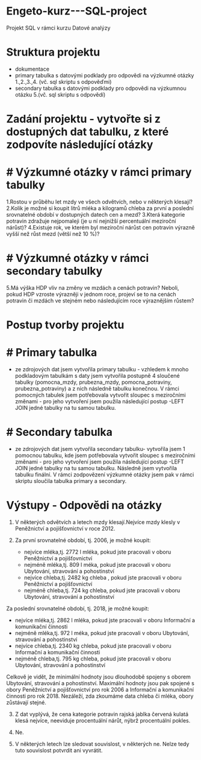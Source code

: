 # Engeto-kurz---SQL-project
Projekt SQL v rámci kurzu Datové analýzy
# Struktura projektu 
- dokumentace
- primary tabulka s datovými podklady pro odpovědi na výzkumné otázky 1.,2.,3.,4. (vč. sql skriptu s odpověďmi)
- secondary tabulka s datovými podklady pro odpovědi na výzkumnou otázku 5.(vč. sql skriptu s odpovědí)
# Zadání projektu - vytvořte si z dostupných dat tabulku, z které zodpovíte následující otázky
# # Výzkumné otázky v rámci primary tabulky
1.Rostou v průběhu let mzdy ve všech odvětvích, nebo v některých klesají?
2.Kolik je možné si koupit litrů mléka a kilogramů chleba za první a poslední srovnatelné období v dostupných datech cen a mezd?
3.Která kategorie potravin zdražuje nejpomaleji (je u ní nejnižší percentuální meziroční nárůst)?
4.Existuje rok, ve kterém byl meziroční nárůst cen potravin výrazně vyšší než růst mezd (větší než 10 %)?
# # Výzkumné otázky v rámci secondary tabulky
5.Má výška HDP vliv na změny ve mzdách a cenách potravin? Neboli, pokud HDP vzroste výrazněji v jednom roce, projeví se to na cenách potravin či mzdách ve stejném nebo následujícím roce výraznějším růstem?
# Postup tvorby projektu
# # Primary tabulka
- ze zdrojových dat jsem vytvořila primary tabulku - vzhledem k mnoho podkladovým tabulkám s daty jsem vytvořila postupně 4 sloučené tabulky (pomocna_mzdy, prubezna_mzdy, pomocna_potraviny, prubezna_potraviny) a z nich následně tabulku konečnou. V rámci pomocných tabulek jsem potřebovala vytvořit sloupec s meziročními změnami - pro jeho vytvoření jsem použila následující postup -LEFT JOIN jedné tabulky na tu samou tabulku.
# # Secondary tabulka
- ze zdrojových dat jsem vytvořila secondary tabulku-  vytvořila jsem 1 pomocnou tabulku, kde jsem potřebovala vytvořit sloupec s meziročními změnami - pro jeho vytvoření jsem použila následující postup -LEFT JOIN jedné tabulky na tu samou tabulku. Následně jsem vytvořila tabulku finální. V rámci zodpovězení výzkumné otázky jsem pak v rámci skriptu sloučila tabulka primary a secondary.
# Výstupy - Odpovědi na otázky
1. V některých odvětvích a letech mzdy klesají.Nejvíce mzdy klesly v Peněžnictví a pojišťovnictví v roce 2012.
   
2. Za první srovnatelné období, tj. 2006, je možné koupit:
   - nejvíce mléka,tj. 2772 l mléka, pokud jste pracovali v oboru Peněžnictví a pojišťovnictví
   - nejméně mléka,tj. 809 l méka, pokud jste pracovali v oboru Ubytování, stravování a pohostinství
   - nejvíce chleba,tj. 2482 kg chleba , pokud jste pracovali v oboru Peněžnictví a pojišťovnictví
   - nejméně chleba,tj. 724 kg chleba, pokud jste pracovali v oboru Ubytování, stravování a pohostinství

  Za poslední srovnatelné období, tj. 2018, je možné koupit:
   - nejvíce mléka,tj. 2862 l mléka, pokud jste pracovali v oboru Informační a komunikační činnosti
   - nejméně mléka,tj. 972 l méka, pokud jste pracovali v oboru Ubytování, stravování a pohostinství
   - nejvíce chleba,tj. 2340 kg chleba, pokud jste pracovali v oboru Informační a komunikační činnosti
   - nejméně chleba,tj. 795 kg chleba, pokud jste pracovali v oboru Ubytování, stravování a pohostinství

Celkově je vidět, že minimální hodnoty jsou dlouhodobě spojeny s oborem Ubytování, stravování a pohostinství. Maximální hodnoty jsou pak spojené s obory Peněžnictví a pojišťovnictví pro rok 2006 a Informační a komunikační činnosti pro rok 2018. Nezáleží, zda zkoumáme data chleba či mléka, obory zůstávají stejné.

3. Z dat vyplývá, že cena kategorie potravin rajská jablka červená kulatá klesá nejvíce, neeviduje procentuální nárůt, nýbrž procentuální pokles.
   
4. Ne.
   
5. V některých letech lze sledovat souvislost, v některých ne. Nelze tedy tuto souvislost potvrdit ani vyvrátit.
